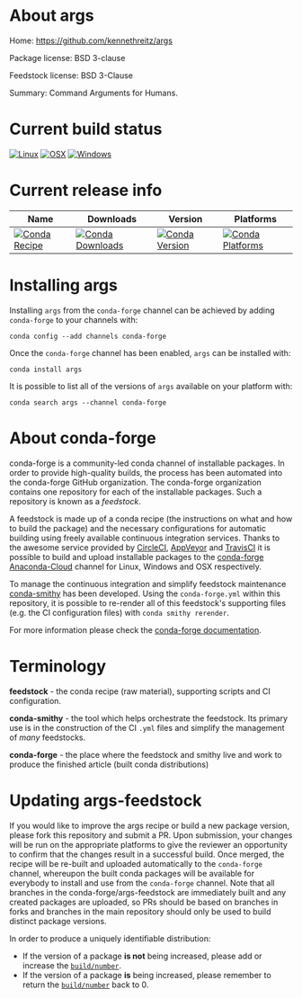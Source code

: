 About args
==========

Home: https://github.com/kennethreitz/args

Package license: BSD 3-clause

Feedstock license: BSD 3-Clause

Summary: Command Arguments for Humans.



Current build status
====================

[![Linux](https://img.shields.io/circleci/project/github/conda-forge/args-feedstock/master.svg?label=Linux)](https://circleci.com/gh/conda-forge/args-feedstock)
[![OSX](https://img.shields.io/travis/conda-forge/args-feedstock/master.svg?label=macOS)](https://travis-ci.org/conda-forge/args-feedstock)
[![Windows](https://img.shields.io/appveyor/ci/conda-forge/args-feedstock/master.svg?label=Windows)](https://ci.appveyor.com/project/conda-forge/args-feedstock/branch/master)

Current release info
====================

| Name | Downloads | Version | Platforms |
| --- | --- | --- | --- |
| [![Conda Recipe](https://img.shields.io/badge/recipe-args-green.svg)](https://anaconda.org/conda-forge/args) | [![Conda Downloads](https://img.shields.io/conda/dn/conda-forge/args.svg)](https://anaconda.org/conda-forge/args) | [![Conda Version](https://img.shields.io/conda/vn/conda-forge/args.svg)](https://anaconda.org/conda-forge/args) | [![Conda Platforms](https://img.shields.io/conda/pn/conda-forge/args.svg)](https://anaconda.org/conda-forge/args) |

Installing args
===============

Installing `args` from the `conda-forge` channel can be achieved by adding `conda-forge` to your channels with:

```
conda config --add channels conda-forge
```

Once the `conda-forge` channel has been enabled, `args` can be installed with:

```
conda install args
```

It is possible to list all of the versions of `args` available on your platform with:

```
conda search args --channel conda-forge
```


About conda-forge
=================

conda-forge is a community-led conda channel of installable packages.
In order to provide high-quality builds, the process has been automated into the
conda-forge GitHub organization. The conda-forge organization contains one repository
for each of the installable packages. Such a repository is known as a *feedstock*.

A feedstock is made up of a conda recipe (the instructions on what and how to build
the package) and the necessary configurations for automatic building using freely
available continuous integration services. Thanks to the awesome service provided by
[CircleCI](https://circleci.com/), [AppVeyor](https://www.appveyor.com/)
and [TravisCI](https://travis-ci.org/) it is possible to build and upload installable
packages to the [conda-forge](https://anaconda.org/conda-forge)
[Anaconda-Cloud](https://anaconda.org/) channel for Linux, Windows and OSX respectively.

To manage the continuous integration and simplify feedstock maintenance
[conda-smithy](https://github.com/conda-forge/conda-smithy) has been developed.
Using the ``conda-forge.yml`` within this repository, it is possible to re-render all of
this feedstock's supporting files (e.g. the CI configuration files) with ``conda smithy rerender``.

For more information please check the [conda-forge documentation](https://conda-forge.org/docs/).

Terminology
===========

**feedstock** - the conda recipe (raw material), supporting scripts and CI configuration.

**conda-smithy** - the tool which helps orchestrate the feedstock.
                   Its primary use is in the construction of the CI ``.yml`` files
                   and simplify the management of *many* feedstocks.

**conda-forge** - the place where the feedstock and smithy live and work to
                  produce the finished article (built conda distributions)


Updating args-feedstock
=======================

If you would like to improve the args recipe or build a new
package version, please fork this repository and submit a PR. Upon submission,
your changes will be run on the appropriate platforms to give the reviewer an
opportunity to confirm that the changes result in a successful build. Once
merged, the recipe will be re-built and uploaded automatically to the
`conda-forge` channel, whereupon the built conda packages will be available for
everybody to install and use from the `conda-forge` channel.
Note that all branches in the conda-forge/args-feedstock are
immediately built and any created packages are uploaded, so PRs should be based
on branches in forks and branches in the main repository should only be used to
build distinct package versions.

In order to produce a uniquely identifiable distribution:
 * If the version of a package **is not** being increased, please add or increase
   the [``build/number``](https://conda.io/docs/user-guide/tasks/build-packages/define-metadata.html#build-number-and-string).
 * If the version of a package **is** being increased, please remember to return
   the [``build/number``](https://conda.io/docs/user-guide/tasks/build-packages/define-metadata.html#build-number-and-string)
   back to 0.
